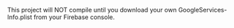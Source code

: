 This project will NOT compile until you download your own
GoogleServices-Info.plist from your Firebase console.
